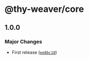 # @thy-weaver/core

## 1.0.0

### Major Changes

- First release ([`ee8bc18`](https://github.com/greatsquare0/thy-weaver/commit/ee8bc18a8708abada533c948758c828eef3168af))

